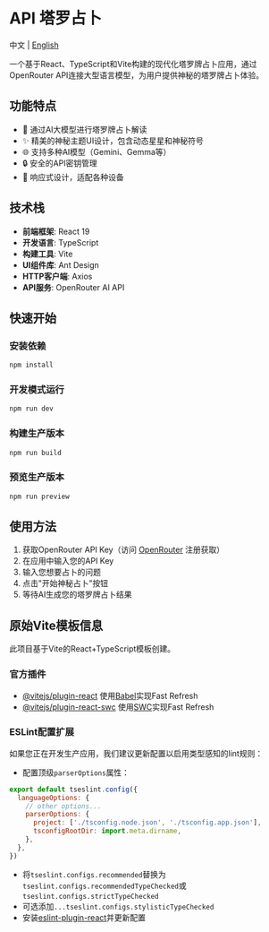 # API 塔罗占卜

中文 | [English](README_EN.md)

一个基于React、TypeScript和Vite构建的现代化塔罗牌占卜应用，通过OpenRouter API连接大型语言模型，为用户提供神秘的塔罗牌占卜体验。

## 功能特点

- 🔮 通过AI大模型进行塔罗牌占卜解读
- ✨ 精美的神秘主题UI设计，包含动态星星和神秘符号
- 🌐 支持多种AI模型（Gemini、Gemma等）
- 🔒 安全的API密钥管理
- 📱 响应式设计，适配各种设备

## 技术栈

- **前端框架**: React 19
- **开发语言**: TypeScript
- **构建工具**: Vite
- **UI组件库**: Ant Design
- **HTTP客户端**: Axios
- **API服务**: OpenRouter AI API

## 快速开始

### 安装依赖

```bash
npm install
```

### 开发模式运行

```bash
npm run dev
```

### 构建生产版本

```bash
npm run build
```

### 预览生产版本

```bash
npm run preview
```

## 使用方法

1. 获取OpenRouter API Key（访问 [OpenRouter](https://openrouter.ai) 注册获取）
2. 在应用中输入您的API Key
3. 输入您想要占卜的问题
4. 点击"开始神秘占卜"按钮
5. 等待AI生成您的塔罗牌占卜结果

## 原始Vite模板信息

此项目基于Vite的React+TypeScript模板创建。

### 官方插件

- [@vitejs/plugin-react](https://github.com/vitejs/vite-plugin-react/blob/main/packages/plugin-react/README.md) 使用[Babel](https://babeljs.io/)实现Fast Refresh
- [@vitejs/plugin-react-swc](https://github.com/vitejs/vite-plugin-react-swc) 使用[SWC](https://swc.rs/)实现Fast Refresh

### ESLint配置扩展

如果您正在开发生产应用，我们建议更新配置以启用类型感知的lint规则：

- 配置顶级`parserOptions`属性：

```js
export default tseslint.config({
  languageOptions: {
    // other options...
    parserOptions: {
      project: ['./tsconfig.node.json', './tsconfig.app.json'],
      tsconfigRootDir: import.meta.dirname,
    },
  },
})
```

- 将`tseslint.configs.recommended`替换为`tseslint.configs.recommendedTypeChecked`或`tseslint.configs.strictTypeChecked`
- 可选添加`...tseslint.configs.stylisticTypeChecked`
- 安装[eslint-plugin-react](https://github.com/jsx-eslint/eslint-plugin-react)并更新配置
